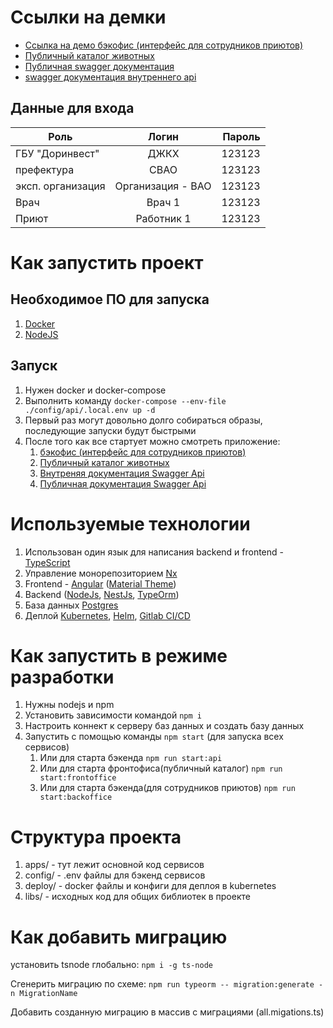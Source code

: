 
# Ссылки на демки
* [Ссылка на демо бэкофис (интерфейс для сотрудников приютов)](https://lk.dev.meteora.pro/)
* [Публичный каталог животных](https://pets.dev.meteora.pro/)
* [Публичная swagger документация](https://api-pet-hackaton.dev.meteora.pro/public/docs/)
* [swagger документация внутреннего api](https://api-pet-hackaton.dev.meteora.pro/docs/)

## Данные для входа
| Роль              | Логин         | Пароль  |
| ----------------- |:-------------:| -------:|
| ГБУ "Доринвест"   | ДЖКХ          | 123123 |
| префектура        | СВАО          | 123123 |
| эксп. организация | Организация - ВАО  | 123123 |
| Врач              | Врач 1        | 123123 |
| Приют             | Работник 1    | 123123 |

# Как запустить проект
## Необходимое ПО для запуска
1. [Docker](https://www.docker.com/get-started)
1. [NodeJS](https://nodejs.org/en/)
## Запуск
1. Нужен docker и docker-compose
1. Выполнить команду `docker-compose --env-file ./config/api/.local.env up -d`
1. Первый раз могут довольно долго собираться образы, последующие запуски будут быстрыми
1. После того как все стартует можно смотреть приложение:
    1. [бэкофис (интерфейс для сотрудников приютов)](http://localhost:8080/auth/login)
    1. [Публичный каталог животных](http://localhost)
    1. [Внутреняя документация Swagger Api](http://localhost:3333/docs)
    1. [Публичная документация Swagger Api](http://localhost:3333/public/docs)

# Используемые технологии
1. Использован один язык для написания backend и frontend - [TypeScript](https://www.typescriptlang.org/)
1. Управление монорепозиторием [Nx](https://nx.dev)
1. Frontend - [Angular](https://angular.io/) ([Material Theme](https://material.angular.io/))
1. Backend ([NodeJs](https://nodejs.org/en/), [NestJs](https://nestjs.com/), [TypeOrm](https://typeorm.io/))
1. База данных [Postgres](https://www.postgresql.org/)
1. Деплой [Kubernetes](https://kubernetes.io/ru/), [Helm](https://helm.sh/), [Gitlab CI/CD](https://docs.gitlab.com/ee/ci/)

# Как запустить в режиме разработки
1. Нужны nodejs и npm
1. Установить зависимости командой `npm i`
1. Настроить коннект к серверу баз данных и создать базу данных
1. Запустить с помощью команды `npm start` (для запуска всех сервисов)
   1. Или для старта бэкенда `npm run start:api`
   1. Или для старта фронтофиса(публичный каталог) `npm run start:frontoffice`
   1. Или для старта бэкенда(для сотрудников приютов) `npm run start:backoffice`

# Структура проекта
1. apps/ - тут лежит основной код сервисов
1. config/ - .env файлы для бэкенд сервисов
1. deploy/ - docker файлы и конфиги для деплоя в kubernetes
1. libs/ - исходных код для общих библиотек в проекте

# Как добавить миграцию
установить tsnode глобально:
`npm i -g ts-node`

Сгенерить миграцию по схеме:
`npm run typeorm -- migration:generate -n MigrationName`

Добавить созданную миграцию в массив с миграциями (all.migations.ts)
